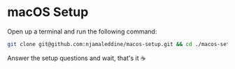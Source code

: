 # macOS Setup

Open up a terminal and run the following command:

```bash
git clone git@github.com:njamaleddine/macos-setup.git && cd ./macos-setup && ./run.sh
```

Answer the setup questions and wait, that's it ☕
